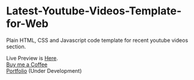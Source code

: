# Latest-Youtube-Videos-Template-for-Web
Plain HTML, CSS and Javascript code template for recent youtube videos section.


Live Preview is [Here](https://codepen.io/realrohail/pen/yLEQyad).<br>
[Buy me a Coffee](https://www.buymeacoffee.com/realrohail)<br>
[Portfolio](https://realrohail.com) (Under Development)
